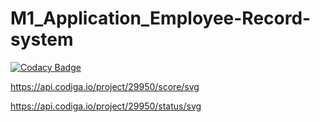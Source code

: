 # M1_Application_Employee-Record-system
[![Codacy Badge](https://app.codacy.com/project/badge/Grade/3f6bf747d53a43a2b551da75aa43e386)](https://www.codacy.com/gh/Sathyamano30/M1_Application_Employee-record-system/dashboard?utm_source=github.com&amp;utm_medium=referral&amp;utm_content=Sathyamano30/M1_Application_Employee-record-system&amp;utm_campaign=Badge_Grade)

https://api.codiga.io/project/29950/score/svg

https://api.codiga.io/project/29950/status/svg
